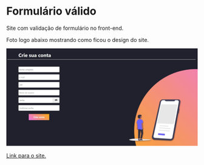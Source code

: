# Formulário válido

Site com validação de formulário no front-end.

Foto logo abaixo mostrando como ficou o design do site.

<img src="./content-readme/example-page.webp" width="1000">

<a href="https://formulario-via-js.netlify.app" target="_self" rel="next">Link para o site.</a>
